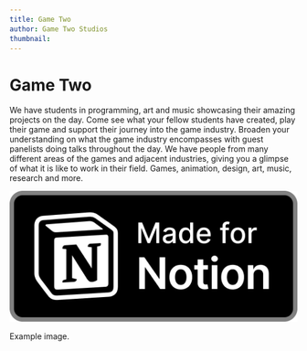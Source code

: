 ```yaml
---
title: Game Two
author: Game Two Studios
thumbnail: 
---
```


# Game Two

We have students in programming, art and music showcasing their amazing projects on the day. Come see what your fellow students have created, play their game and support their journey into the game industry. Broaden your understanding on what the game industry encompasses with guest panelists doing talks throughout the day. We have people from many different areas of the games and adjacent industries, giving you a glimpse of what it is like to work in their field. Games, animation, design, art, music, research and more. 

![image info](/src/img/notion.png)

Example image.
